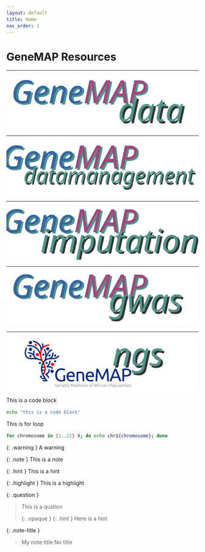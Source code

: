 ```yaml
---
layout: default
title: Home
nav_order: 1
---
```



# GeneMAP Resources

----

<p align="center"><a href="#"><img src="docs/assets/img/genemap-data.svg"></a></p>

----

<p align="center"><a href="#"><img src="docs/assets/img/genemap-datamanagement.svg"></a></p>

----

<p align="center"><a href="https://genemap-research.github.io/genemapimputationservice/"><img src="docs/assets/img/genemap-imputation.svg"></a></p>

----

<p align="center"><a href="#"><img src="docs/assets/img/genemap-gwas.svg"></a></p>

----

<p align="center"><a href="#"><img src="docs/assets/img/genemap-ngs-2.svg"></a></p>



This is a code block
```sh
echo "this is a code block"
```


This is for loop
```bash
for chromosome in {1..22} X; do echo chr${chromosome}; done
```



{: .warning }
A warning


{: .note }
This is a note


{: .hint }
This is a hint


{: .highlight }
This is a highlight

{: .question }
> This is a qustion
>
> {: .opaque }
> {: .hint }
> Here is a hint


{: .note-title }
> My note title
> No title
